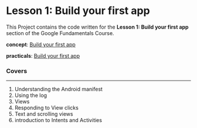 # Lesson 1: Build your first app

This Project contains the code written for the **Lesson 1: Build your first app** section of the Google Fundamentals Course.

**concept**: [Build your first app](https://google-developer-training.github.io/android-developer-fundamentals-course-concepts-v2/unit-1-get-started/lesson-1-build-your-first-app/1-0-c-introduction-to-android/1-0-c-introduction-to-android.html)

**practicals**: [Build your first app](https://codelabs.developers.google.com/codelabs/android-training-hello-world/#0)

### Covers
-----------
1. Understanding the Android manifest
2. Using the log
3. Views
4. Responding to View clicks
5. Text and scrolling views
6. introduction to Intents and Activities